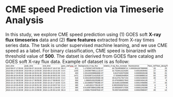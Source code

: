 # CME speed Prediction via Timeserie Analysis  

In this study, we explore CME speed prediction using (1) GOES soft **X-ray flux timeseries** data and (2) **flare features** extracted from X-ray times series data.
The task is under supervised machine leaning, and we use CME speed as a label. For binary classification, CME speed is binarized with threshold value of **500**.  The datset is derived from GOES flare catalog and GOES soft X-ray flux data. Example of dataset is as follow:  
![image](./img/dataset_sample.png)

